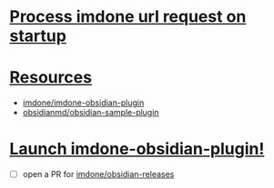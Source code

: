 
# [Process imdone url request on startup](#DONE:10)
<!--
created:2021-03-15T13:14:46.359Z completed:2021-03-16T13:34:19.181Z
+bug
-->

# [Resources](#NOTE:10)
<card>

- [imdone/imdone-obsidian-plugin](https://github.com/imdone/imdone-obsidian-plugin)
- [obsidianmd/obsidian-sample-plugin](https://github.com/obsidianmd/obsidian-sample-plugin)

<!--
created:2021-03-15T13:25:07.843Z
-->
</card>

# [Launch imdone-obsidian-plugin!](#DOING:0)
<card>

- [ ] open a PR for [imdone/obsidian-releases](https://github.com/imdone/obsidian-releases)

<!--
due:2021-03-17T13:00:00.000Z
created:2021-03-15T13:26:41.751Z
-->
</card>